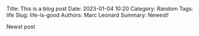 Title: This is a blog post
Date: 2023-01-04 10:20
Category: Random
Tags: life
Slug: life-is-good
Authors: Marc Leonard
Summary: Newest!

Newst post